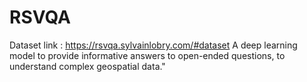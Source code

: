 # RSVQA
Dataset link : https://rsvqa.sylvainlobry.com/#dataset
A deep learning model to provide informative answers to open-ended questions, to understand complex geospatial data."
